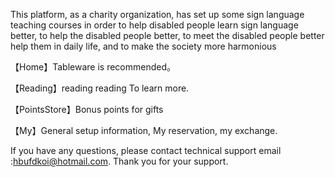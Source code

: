 This platform, as a charity organization, has set up some sign language teaching courses in order to help disabled people learn sign language better, to help the disabled people better, to meet the disabled people better help them in daily life, and to make the society more harmonious

【Home】Tableware is recommended。

【Reading】reading reading To learn more.

【PointsStore】Bonus points for gifts

【My】General setup information, My reservation, my exchange.

If you have any questions, please contact technical support email :hbufdkoi@hotmail.com. Thank you for your support.
